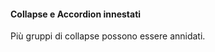 #### Collapse e Accordion innestati

Più gruppi di collapse possono essere annidati.

<!-- STORY -->
